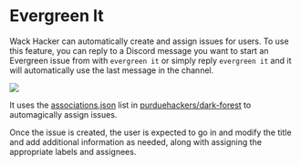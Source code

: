 # Evergreen It

Wack Hacker can automatically create and assign issues for users. To use this
feature, you can reply to a Discord message you want to start an Evergreen
issue from with `evergreen it` or simply reply `evergreen it` and it will
automatically use the last message in the channel.

![](https://github.com/user-attachments/assets/cac51b7d-e912-4a5c-a443-d03923f3eb4d)

It uses the [associations.json](https://github.com/purduehackers/dark-forest/blob/main/people/associations.json)
list in [purduehackers/dark-forest](https://github.com/purduehackers/dark-forest)
to automagically assign issues.

Once the issue is created, the user is expected to go in and modify the title
and add additional information as needed, along with assigning the appropriate
labels and assignees.
